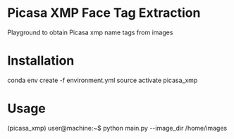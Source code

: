 # Picasa XMP Face Tag Extraction 
Playground to obtain Picasa xmp name tags from images

# Installation
conda env create -f environment.yml
source activate picasa_xmp

# Usage
(picasa_xmp) user@machine:~$ python main.py --image_dir /home/images
